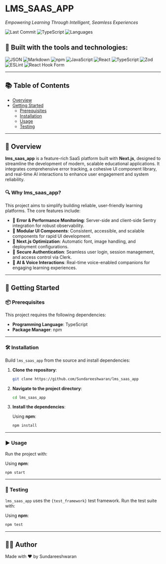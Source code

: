 # LMS_SAAS_APP

_Empowering Learning Through Intelligent, Seamless Experiences_

![Last Commit](https://img.shields.io/badge/last%20commit-yesterday-blue)
![TypeScript](https://img.shields.io/badge/typescript-89.5%25-blue)
![Languages](https://img.shields.io/badge/languages-3-blue)

## 🚀 Built with the tools and technologies:

![JSON](https://img.shields.io/badge/-JSON-informational?logo=json)
![Markdown](https://img.shields.io/badge/-Markdown-informational?logo=markdown)
![npm](https://img.shields.io/badge/-npm-CB3837?logo=npm&logoColor=white)
![JavaScript](https://img.shields.io/badge/-JavaScript-F7DF1E?logo=javascript&logoColor=black)
![React](https://img.shields.io/badge/-React-61DAFB?logo=react&logoColor=black)
![TypeScript](https://img.shields.io/badge/-TypeScript-3178C6?logo=typescript&logoColor=white)
![Zod](https://img.shields.io/badge/-Zod-3B82F6?logo=zod&logoColor=white)
![ESLint](https://img.shields.io/badge/-ESLint-4B32C3?logo=eslint&logoColor=white)
![React Hook Form](https://img.shields.io/badge/-React%20Hook%20Form-EC5990?logo=reacthookform&logoColor=white)

---

## 📚 Table of Contents

- [Overview](#overview)
- [Getting Started](#getting-started)
  - [Prerequisites](#prerequisites)
  - [Installation](#installation)
  - [Usage](#usage)
  - [Testing](#testing)

---

## 📖 Overview

**lms_saas_app** is a feature-rich SaaS platform built with **Next.js**, designed to streamline the development of modern, scalable educational applications. It integrates comprehensive error tracking, a cohesive UI component library, and real-time AI interactions to enhance user engagement and system reliability.

### 🔍 Why lms_saas_app?

This project aims to simplify building reliable, user-friendly learning platforms. The core features include:

- 🧩 **Error & Performance Monitoring**: Server-side and client-side Sentry integration for robust observability.
- 🧱 **Modular UI Components**: Consistent, accessible, and scalable components for rapid UI development.
- 🚀 **Next.js Optimization**: Automatic font, image handling, and deployment configurations.
- 🔐 **Secure Authentication**: Seamless user login, session management, and access control via Clerk.
- 🧠 **AI & Voice Interactions**: Real-time voice-enabled companions for engaging learning experiences.

---

## 🚀 Getting Started

### 📦 Prerequisites

This project requires the following dependencies:

- **Programming Language**: TypeScript
- **Package Manager**: npm

---

### 🛠️ Installation

Build `lms_saas_app` from the source and install dependencies:

1. **Clone the repository**:

   ```bash
   git clone https://github.com/Sundareeshwaran/lms_saas_app
   ```

2. **Navigate to the project directory**:

   ```bash
   cd lms_saas_app
   ```

3. **Install the dependencies**:

   Using **npm**:

   ```bash
   npm install
   ```

---

### ▶️ Usage

Run the project with:

Using **npm**:

```bash
npm start
```

---

### 🧪 Testing

`lms_saas_app` uses the `{test_framework}` test framework. Run the test suite with:

Using **npm**:

```bash
npm test
```

---

## 👨‍💻 Author

Made with ❤️ by Sundareeshwaran
